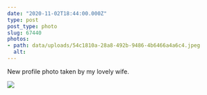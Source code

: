 ```yaml
---
date: "2020-11-02T18:44:00.000Z"
type: post 
post_type: photo
slug: 67440
photos: 
- path: data/uploads/54c1810a-28a8-492b-9486-4b6466a4a6c4.jpeg
  alt: 
---
```

New profile photo taken by my lovely wife. 


![](https://brandontreb.com/data/uploads/54c1810a-28a8-492b-9486-4b6466a4a6c4.jpeg)
